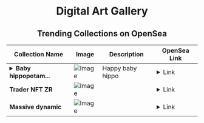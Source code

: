 <div align="center">

# Digital Art Gallery

## Trending Collections on OpenSea

| Collection Name                       | Image                                                                                     | Description                       | OpenSea Link                                                                                          |
|---------------------------------------|-------------------------------------------------------------------------------------------|-----------------------------------|--------------------------------------------------------------------------------------------------------|
| **<details><summary>Baby hippopotam...</summary>Baby hippopotamus</details>** | ![Image](https://i.seadn.io/s/raw/files/91ad424fc40d24fbeca0d267ef5e0d4f.jpg?w=500&auto=format?w=200&auto=format) | Happy baby hippo | <details><summary>Link</summary>[Baby hippopotamus](https://opensea.io/collection/baby-hippopotamus-1)</details> |
| **Trader NFT ZR** | ![Image](https://i.seadn.io/s/raw/files/a1687ebb2d2ba3857612a4443ee2d835.jpg?w=500&auto=format?w=200&auto=format) |  | <details><summary>Link</summary>[Trader NFT ZR](https://opensea.io/collection/trader-nft-zr)</details> |
| **Massive dynamic** | ![Image](https://i.seadn.io/s/raw/files/7e76bbb626e35b5174c8c662813f0b3a.jpg?w=500&auto=format?w=200&auto=format) |  | <details><summary>Link</summary>[Massive dynamic](https://opensea.io/collection/massive-dynamic)</details> |

</div>